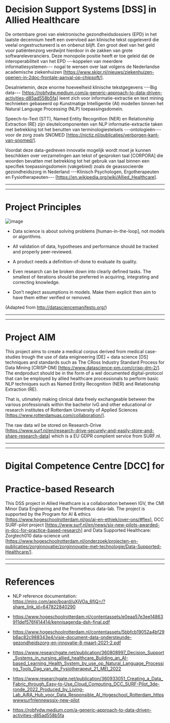 # Decision Support Systems [DSS] in Allied Healthcare
De ontembare groei van elektronische gezondheidsdossiers (EPD) in het laatste decennium heeft een overvloed aan klinische tekst opgeleverd die veelal ongestructureerd is en onbenut blijft.  Een groot deel van het geld voor patiëntenzorg verdwijnt hierdoor in de zakken van grote softwareleveranciers. Deze monopolie positie heeft er toe geleid dat de interoperabiliteit van het EPD ---koppelen van  meerdere informatiesystemen--- nogal te wensen over laat volgens de Nederlandse academische ziekenhuizen [https://www.skipr.nl/nieuws/ziekenhuizen-openen-in-2doc-frontale-aanval-op-chipsoft/].

Desalnietemin, deze enorme hoeveelheid klinische tekstgegevens ---Big data---  [https://robfvdw.medium.com/a-generic-approach-to-data-driven-activities-d85ad558b5fa] leent zich voor informatie-extractie en text mining technieken gebaseerd op Kunstmatige Intelligentie (AI) modellen binnen het Natural Language Processing (NLP) toepassingsdomein. 

Speech-to-Text (STT), Named Entity Recognition (NER) en Relationship Extraction (RE) zijn sleutelcomponenten van NLP informatie-extractie taken met betrekking tot het benutten van terminologiestelsels ---ontologieën--- voor de zorg zoals SNOMED [https://nictiz.nl/publicaties/verborgen-kant-van-snomed/].

Voordat deze data-gedreven innovatie mogelijk wordt moet je kunnen beschikken over verzamelingen aan tekst of gesproken taal [CORPORA] die woorden bevatten met betrekking tot het gebruik van taal binnen een specifiek toepassingsdomein (vakgebied) zoals de geassocieerde gezondheidszorg in Nederland ---Klinisch Psychologen, Ergotherapeuten en Fysiotherapeuten--- [https://en.wikipedia.org/wiki/Allied_Healthcare].

***********
***********

# Project Principles 

![image](https://user-images.githubusercontent.com/684692/190854318-53c7040b-9d54-4cc7-a19a-a281349d6145.png)

- Data science is about solving problems [human-in-the-loop], not models or algorithms.

- All validation of data, hypotheses and performance should be tracked and properly peer-reviewed.

- A product needs a definition-of-done to evaluate its quality.

- Even research can be broken down into clearly defined tasks. The smallest of iterations should be preferred in acquiring, integrating and correcting knowledge.

- Don’t neglect assumptions in models. Make them explicit then aim to have them either verified or removed.

(Adapted from http://datasciencemanifesto.org/)

***********
***********

# Project AIM

This project aims to create a medical corpus derived from medical case-studies trough the use of data enigineering [DE] + data science [DS] techniques and standards such as The CRoss Industry Standard Process for Data Mining [CRISP-DM] [https://www.datascience-pm.com/crisp-dm-2/]. The endproduct should be in the form of a wel documented digital-protocol that can be employed by allied healthcare processionals to perform basic NLP techniques such as Named Entity Recognition (NER) and Relationship Extraction (RE).

That is, utimately making clinical data freely exchangeable between the various professionals within the bachelor IvG and other educational or research institutes of Rotterdam University of Applied Sciences [https://www.rotterdamuas.com/collaboration/].

The raw data wil be stored on Research-Drive [https://www.surf.nl/en/research-drive-securely-and-easily-store-and-share-research-data] which is a EU GDPR complient service from SURF.nl. 

***********
***********

# Digital Competence Centre [DCC] for 
# Practice-based Research
This DSS project in Allied Heathcare is a collaboration between IGV, the CMI Minor Data Enginering and the Prometheus data-lab.
The project is supported by the Program for AI & ethics [https://www.hogeschoolrotterdam.nl/go/ai-en-ethiek/over-ons/#flex], DCC SURF-pilot project [https://www.surf.nl/en/news/six-new-pilots-awarded-in-dcc-for-practice-based-research] and Data Supported Healthcare: Zorgtech010 data-science unit
[https://www.hogeschoolrotterdam.nl/onderzoek/projecten-en-publicaties/zorginnovatie/zorginnovatie-met-technologie/Data-Supported-Healthcare/].

***********
***********

# References

- NLP reference documentation: https://miro.com/app/board/uXjVOa_6fiQ=/?share_link_id=647822840290

- https://www.hogeschoolrotterdam.nl/contentassets/e0eaa57e3ee14863911def576f414414/kennisagenda-dsh-final.pdf

- https://www.hogeschoolrotterdam.nl/contentassets/5bbfcb19052a4bf29b6ac82c988343e4/visie-document-data-ondersteunde-gezondheidszorg-en-innovatie-8-maart-2021-2.pdf

- https://www.researchgate.net/publication/360808997_Decision_Support_Systems_in_nursing_allied_healthcare_Building_an_AI-based_Learning_Health_System_by_use_op_Natural_Language_Processing_Tools_Dag_van_de_Fysiotherapeut_21_MEI_2022

- https://www.researchgate.net/publication/360933051_Creating_a_Data_Fabric_through_Easy-to-Use_Cloud_Computing_DCC_SURF-Pilot_3de-ronde_2022_Produced_by_Living-Lab_AiRA_Hub_voor_Data_Responsible_AI_Hogeschool_Rotterdam_httpswwwsurfnlennewssix-new-pilot

- https://robfvdw.medium.com/a-generic-approach-to-data-driven-activities-d85ad558b5fa




